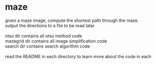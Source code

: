 # maze

given a maze image, compute the shortest path through the maze. <br>
output the directions to a file to be read later <br>
<br>
otsu dir contains all otsu method code <br>
mazegrid dir contains all image simplification code <br>
search dir contains search algorithm code <br>
<br>
read the README in each directory to learn more about the code in each